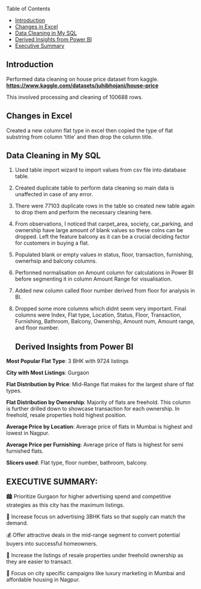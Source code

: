  Table of Contents

- [Introduction](#introduction)
- [Changes in Excel](#changes-in-excel)
- [Data Cleaning in My SQL](#data-cleaning-in-my-sql)
- [Derived Insights from Power BI](#derived-insights-from-power-bi)
- [Executive Summary](#executive-summary)

   



## Introduction

Performed data cleaning on house price dataset from kaggle. **https://www.kaggle.com/datasets/juhibhojani/house-price**

This involved processing and cleaning of 100688 rows.

## Changes in Excel

Created a new column flat type in excel then copied the type of flat substring from column ‘title’ and then drop the column title.

## Data Cleaning in My SQL

1. Used table import wizard to import values from csv file into database table.
2. Created duplicate table to perform data cleaning so main data is unaffected in case of any error.
3. There were 77103 duplicate rows in the table so created new table again to drop them and perform the necessary cleaning here.
4. From observations, I noticed that carpet_area, society, car_parking, and ownership have large amount of blank values so these colns can be dropped. Left the feature balcony as it can be a crucial deciding factor for customers in buying a flat.
5. Populated blank or empty values in status, floor, transaction, furnishing, ownerhsip and balcony columns.
6. Performed normalisation on Amount column for calculations in Power BI before segmenting it in column Amount Range for visualisation.
7. Added new column called floor number derived from floor for analysis in BI.
8. Dropped some more columns which didnt seem very important. Final columns were Index, Flat type, Location, Status, Floor, Transaction, Furnishing, Bathroom, Balcony, Ownership, Amount num, Amount range, and floor number.
   
   ## Derived Insights from Power BI

<b>Most Popular Flat Type</b>: 3 BHK with 9724 listings

<b>City with Most Listings</b>: Gurgaon
 
<b>Flat Distribution by Price</b>: Mid-Range flat makes for the largest share of flat types.

<b>Flat Distribution by Ownership</b>: Majority of flats are freehold. This column is further drilled down to showcase transaction for each ownership. In freehold, resale properties hold highest position.

<b>Average Price by Location</b>: Average price of flats in Mumbai is highest and lowest in Nagpur.

<b>Average Price per Furnishing</b>: Average price of flats is highest for semi furnished flats.

<b>Slicers used</b>: Flat type, floor number, bathroom, balcony.

  ## EXECUTIVE SUMMARY:

🏙️ Prioritize Gurgaon for higher advertising spend and competitive strategies as this city has the maximum listings. 

📢 Increase focus on advertising 3BHK flats so that supply can match the demand.

💰 Offer attractive deals in the mid-range segment to convert potential buyers into successful homeowners. 

📝  Increase the listings of resale properties under freehold ownership as they are easier to transact.

🏡 Focus on city specific campaigns like luxury marketing in Mumbai and affordable housing in Nagpur.

